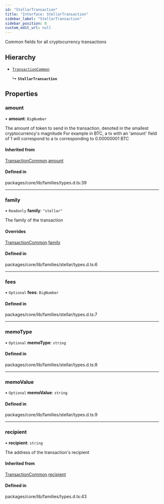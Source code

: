```yaml
---
id: "StellarTransaction"
title: "Interface: StellarTransaction"
sidebar_label: "StellarTransaction"
sidebar_position: 0
custom_edit_url: null
---
```


Common fields for all cryptocurrency transactions

## Hierarchy

- [`TransactionCommon`](TransactionCommon.md)

  ↳ **`StellarTransaction`**

## Properties

### amount

• **amount**: `BigNumber`

The amount of token to send in the transaction, denoted in the smallest cryptocurrency's magnitude
For example in BTC, a tx with an 'amount' field of 1 will correspond to a tx corresponding to 0.00000001 BTC

#### Inherited from

[TransactionCommon](TransactionCommon.md).[amount](TransactionCommon.md#amount)

#### Defined in

packages/core/lib/families/types.d.ts:39

___

### family

• `Readonly` **family**: ``"stellar"``

The family of the transaction

#### Overrides

[TransactionCommon](TransactionCommon.md).[family](TransactionCommon.md#family)

#### Defined in

packages/core/lib/families/stellar/types.d.ts:6

___

### fees

• `Optional` **fees**: `BigNumber`

#### Defined in

packages/core/lib/families/stellar/types.d.ts:7

___

### memoType

• `Optional` **memoType**: `string`

#### Defined in

packages/core/lib/families/stellar/types.d.ts:8

___

### memoValue

• `Optional` **memoValue**: `string`

#### Defined in

packages/core/lib/families/stellar/types.d.ts:9

___

### recipient

• **recipient**: `string`

The address of the transaction's recipient

#### Inherited from

[TransactionCommon](TransactionCommon.md).[recipient](TransactionCommon.md#recipient)

#### Defined in

packages/core/lib/families/types.d.ts:43
